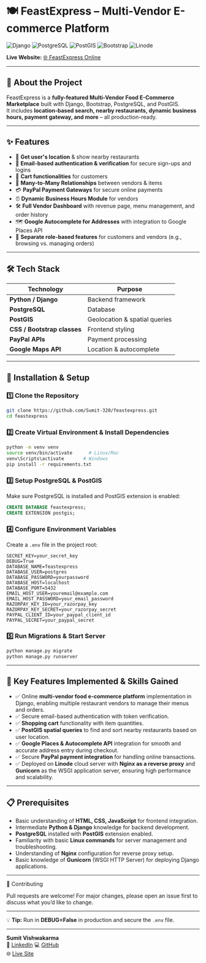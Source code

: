 # 🍽️ FeastExpress – Multi-Vendor E-commerce Platform

![Django](https://img.shields.io/badge/Django-4.x-green?logo=django)
![PostgreSQL](https://img.shields.io/badge/PostgreSQL-Database-blue?logo=postgresql)
![PostGIS](https://img.shields.io/badge/PostGIS-Extension-lightblue)
![Bootstrap](https://img.shields.io/badge/Bootstrap-5.x-purple?logo=bootstrap)
![Linode](https://img.shields.io/badge/Deployed%20on-Linode-green?logo=linode)


**Live Website:** [🌐 FeastExpress Online](https://www.feastexpress.online)

---

## 📖 About the Project
FeastExpress is a **fully-featured Multi-Vendor Food E-Commerce Marketplace** built with Django, Bootstrap, PostgreSQL, and PostGIS.  
It includes **location-based search, nearby restaurants, dynamic business hours, payment gateway, and more** – all production-ready.

---
## ✨ Features
- 📍 **Get user's location** & show nearby restaurants  
- 📧 **Email-based authentication & verification** for secure sign-ups and logins  
- 🛒 **Cart functionalities** for customers
- 🔗 **Many-to-Many Relationships** between vendors & items  
- 💳 **PayPal Payment Gateways** for secure online payments  
- ⏰ **Dynamic Business Hours Module** for vendors  
- 🛠 **Full Vendor Dashboard** with revenue page, menu management, and order history  
- 🗺 **Google Autocomplete for Addresses** with integration to Google Places API  
- 👥 **Separate role-based features** for customers and vendors (e.g., browsing vs. managing orders)  


---

## 🛠 Tech Stack
| Technology     | Purpose |
|----------------|---------|
| **Python / Django** | Backend framework |
| **PostgreSQL** | Database |
| **PostGIS** | Geolocation & spatial queries |
| **CSS / Bootstrap classes** | Frontend styling |
| **PayPal APIs** | Payment processing |
| **Google Maps API** | Location & autocomplete |

---

## 🚀 Installation & Setup

### 1️⃣ Clone the Repository
```bash
git clone https://github.com/Sumit-320/feastexpress.git
cd feastexpress
```

### 2️⃣ Create Virtual Environment & Install Dependencies
```bash
python -m venv venv
source venv/bin/activate      # Linux/Mac
venv\Scripts\activate       # Windows
pip install -r requirements.txt
```

### 3️⃣ Setup PostgreSQL & PostGIS
Make sure PostgreSQL is installed and PostGIS extension is enabled:
```sql
CREATE DATABASE feastexpress;
CREATE EXTENSION postgis;
```

### 4️⃣ Configure Environment Variables
Create a `.env` file in the project root:
```env
SECRET_KEY=your_secret_key
DEBUG=True
DATABASE_NAME=feastexpress
DATABASE_USER=postgres
DATABASE_PASSWORD=yourpassword
DATABASE_HOST=localhost
DATABASE_PORT=5432
EMAIL_HOST_USER=youremail@example.com
EMAIL_HOST_PASSWORD=your_email_password
RAZORPAY_KEY_ID=your_razorpay_key
RAZORPAY_KEY_SECRET=your_razorpay_secret
PAYPAL_CLIENT_ID=your_paypal_client_id
PAYPAL_SECRET=your_paypal_secret
```

### 5️⃣ Run Migrations & Start Server
```bash
python manage.py migrate
python manage.py runserver
```

---

## 🚀 Key Features Implemented & Skills Gained
- ✅ Online **multi-vendor food e-commerce platform** implementation in Django, enabling multiple restaurant vendors to manage their menus and orders.
- ✅ Secure email-based authentication with token verification.
- ✅ **Shopping cart** functionality with item quantities.
- ✅ **PostGIS spatial queries** to find and sort nearby restaurants based on user location.
- ✅ **Google Places & Autocomplete API** integration for smooth and accurate address entry during checkout.
- ✅ Secure **PayPal payment integration** for handling online transactions.
- ✅ Deployed on **Linode** cloud server with **Nginx as a reverse proxy** and **Gunicorn** as the WSGI application server, ensuring high performance and scalability.
---

## 📋 Prerequisites
- Basic understanding of **HTML, CSS, JavaScript** for frontend integration.
- Intermediate **Python & Django** knowledge for backend development.
- **PostgreSQL** installed with **PostGIS** extension enabled.
- Familiarity with basic **Linux commands** for server management and troubleshooting.
- Understanding of **Nginx** configuration for reverse proxy setup.
- Basic knowledge of **Gunicorn** (WSGI HTTP Server) for deploying Django applications.

---

🤝 Contributing

Pull requests are welcome!
For major changes, please open an issue first to discuss what you’d like to change.

--- 

💡 **Tip:** Run in **DEBUG=False** in production and secure the `.env` file.

--- 

**Sumit Vishwakarma**  
💼 [LinkedIn](https://www.linkedin.com/in/sumit-vishwakarma-16a601273/) 
💻 [GitHub](https://github.com/Sumit-320)  
🌐 [Live Site](https://www.feastexpress.online)  

